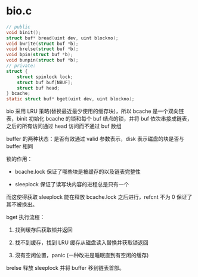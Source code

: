 # bio.c

```c
// public 
void binit();
struct buf* bread(uint dev, uint blockno);
void bwrite(struct buf *b);
void brelse(struct buf *b);
void bpin(struct buf *b);
void bunpin(struct buf *b);
// private:
struct {
    struct spinlock lock;
    struct buf buf[NBUF];
    struct buf head;
} bcache;
static struct buf* bget(uint dev, uint blockno);
```

bio 采用 LRU 策略(替换最近最少使用的缓存块)，所以 bcache 是一个双向链表，binit 初始化 bcache 的锁和每个 buf 结点的锁，并将 buf 依次串接成链表，之后的所有访问通过 head 访问而不通过 buf 数组

buffer 的两种状态：是否有效通过 valid 参数表示，disk 表示磁盘的块是否与 buffer 相同

锁的作用：

- bcache.lock 保证了哪些块是被缓存的以及链表完整性

- sleeplock 保证了读写块内容的进程总是只有一个

而这使得获取 sleeplock 能在释放 bcache.lock 之后进行，refcnt 不为 0 保证了其不被换出。



bget 执行流程：

1. 找到缓存后获取锁并返回

2. 找不到缓存，找到 LRU 缓存从磁盘读入替换并获取锁返回

3. 沒有空闲位置，panic (一种改进是睡眠直到有空闲的缓存)

brelse 释放 sleeplock 并将 buffer 移到链表首部。


